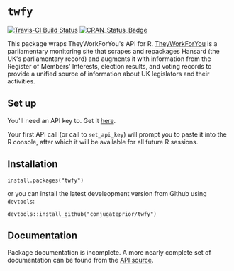 # `twfy` 

[![Travis-CI Build Status](https://travis-ci.org/conjugateprior/twfy.svg?branch=master)](https://travis-ci.org/conjugateprior/twfy) [![CRAN_Status_Badge](http://www.r-pkg.org/badges/version/twfy)](https://cran.r-project.org/package=twfy)

This package wraps TheyWorkForYou's API for R.
[TheyWorkForYou](http://www.theyworkforyou.com) is a parliamentary
monitoring site that scrapes and repackages Hansard (the UK's
parliamentary record) and augments it with information from the
Register of Members' Interests, election results, and voting records
to provide a unified source of information about UK legislators and
their activities.

## Set up

You'll need an API key to. Get it [here](http://www.theyworkforyou.com/api). 

Your first API call (or call to `set_api_key`) will prompt you to
paste it into the R console, after which it will be available for all
future R sessions.

## Installation

```
install.packages("twfy")
```
or you can install the latest develeopment version from Github using `devtools`:
```
devtools::install_github("conjugateprior/twfy")
```

## Documentation

Package documentation is incomplete.  A more nearly complete set of
documentation can be found from the [API source](http://www.theyworkforyou.com/api).


